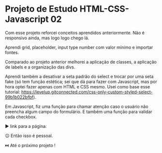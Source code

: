 # Projeto de Estudo HTML-CSS-Javascript 02

Com esse projeto reforcei conceitos aprendidos anteriormente. Não é responsivo ainda, mas logo logo chego lá.

Aprendi grid, placeholder, input type number com valor mínimo e importar fontes.

Comparado ao projeto anterior melhorei a aplicação de classes, a aplicação de labels e a organização das divs.

Aprendi também a desativar a seta padrão do select e trocar por uma seta fake (só tem função estética; sei que dá para fazer com Javascript, 
mas por hora optei fazer apenas com HTML e CSS mesmo. Usei como base esse tutorial: https://levelup.gitconnected.com/css-only-custom-styled-select-99b1b022bfbf).

Em Javascript, fiz uma função para chamar atenção caso o usuário não preencha algum campo do formulário. 
E também uma função para validar cada checkbox.


:arrow_forward: link para a página: 

:wink: Então isso é pessoal.

:next_track_button: Até o próximo projeto !
